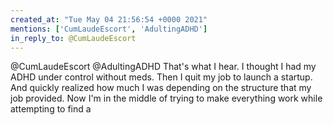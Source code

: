 ```yaml
---
created_at: "Tue May 04 21:56:54 +0000 2021"
mentions: ['CumLaudeEscort', 'AdultingADHD']
in_reply_to: @CumLaudeEscort
---
```


@CumLaudeEscort @AdultingADHD That's what I hear. I thought I had my ADHD under control without meds. Then I quit my job to launch a startup. And quickly realized how much I was depending on the structure that my job provided. Now I'm in the middle of trying to make everything work while attempting to find a